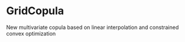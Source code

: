 # GridCopula
New multivariate copula based on linear interpolation and constrained convex optimization
